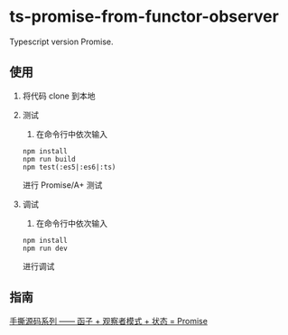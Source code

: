 # ts-promise-from-functor-observer

Typescript version Promise.

## 使用

1.  将代码 clone 到本地
2.  测试

    1.  在命令行中依次输入

    ```shell
    npm install
    npm run build
    npm test(:es5|:es6|:ts)
    ```

    进行 Promise/A+ 测试

3.  调试

    1.  在命令行中依次输入

    ```shell
    npm install
    npm run dev
    ```

    进行调试
    
## 指南

[手撕源码系列 —— 函子 + 观察者模式 + 状态 = Promise](https://juejin.im/post/5df4d20ff265da33964883f9)

